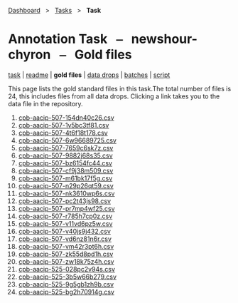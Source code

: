 [Dashboard](../../index.md)  &nbsp; > &nbsp; [Tasks](../index.md)  &nbsp; > &nbsp; **Task** 

# Annotation Task &nbsp; ⎯ &nbsp; newshour-chyron &nbsp; ⎯ &nbsp; Gold files

[task](index.md) | [readme](readme.md) | **gold files** | [data drops](drops/index.md) | [batches](batches.md) | [script](script.md) 

This page lists the gold standard files in this task.The total number of files is 24, this includes files from all data drops. Clicking a link takes you to the data file in the repository.

1. [cpb-aacip-507-154dn40c26.csv](https://github.com/clamsproject/aapb-annotations/tree/45c9efba61a2591e9fa07502c071d162c5cb99e6/newshour-chyron/golds/cpb-aacip-507-154dn40c26.csv)
1. [cpb-aacip-507-1v5bc3tf81.csv](https://github.com/clamsproject/aapb-annotations/tree/45c9efba61a2591e9fa07502c071d162c5cb99e6/newshour-chyron/golds/cpb-aacip-507-1v5bc3tf81.csv)
1. [cpb-aacip-507-4t6f18t178.csv](https://github.com/clamsproject/aapb-annotations/tree/45c9efba61a2591e9fa07502c071d162c5cb99e6/newshour-chyron/golds/cpb-aacip-507-4t6f18t178.csv)
1. [cpb-aacip-507-6w96689725.csv](https://github.com/clamsproject/aapb-annotations/tree/45c9efba61a2591e9fa07502c071d162c5cb99e6/newshour-chyron/golds/cpb-aacip-507-6w96689725.csv)
1. [cpb-aacip-507-7659c6sk7z.csv](https://github.com/clamsproject/aapb-annotations/tree/45c9efba61a2591e9fa07502c071d162c5cb99e6/newshour-chyron/golds/cpb-aacip-507-7659c6sk7z.csv)
1. [cpb-aacip-507-9882j68s35.csv](https://github.com/clamsproject/aapb-annotations/tree/45c9efba61a2591e9fa07502c071d162c5cb99e6/newshour-chyron/golds/cpb-aacip-507-9882j68s35.csv)
1. [cpb-aacip-507-bz6154fc44.csv](https://github.com/clamsproject/aapb-annotations/tree/45c9efba61a2591e9fa07502c071d162c5cb99e6/newshour-chyron/golds/cpb-aacip-507-bz6154fc44.csv)
1. [cpb-aacip-507-cf9j38m509.csv](https://github.com/clamsproject/aapb-annotations/tree/45c9efba61a2591e9fa07502c071d162c5cb99e6/newshour-chyron/golds/cpb-aacip-507-cf9j38m509.csv)
1. [cpb-aacip-507-m61bk17f5g.csv](https://github.com/clamsproject/aapb-annotations/tree/45c9efba61a2591e9fa07502c071d162c5cb99e6/newshour-chyron/golds/cpb-aacip-507-m61bk17f5g.csv)
1. [cpb-aacip-507-n29p26qt59.csv](https://github.com/clamsproject/aapb-annotations/tree/45c9efba61a2591e9fa07502c071d162c5cb99e6/newshour-chyron/golds/cpb-aacip-507-n29p26qt59.csv)
1. [cpb-aacip-507-nk3610wp6s.csv](https://github.com/clamsproject/aapb-annotations/tree/45c9efba61a2591e9fa07502c071d162c5cb99e6/newshour-chyron/golds/cpb-aacip-507-nk3610wp6s.csv)
1. [cpb-aacip-507-pc2t43js98.csv](https://github.com/clamsproject/aapb-annotations/tree/45c9efba61a2591e9fa07502c071d162c5cb99e6/newshour-chyron/golds/cpb-aacip-507-pc2t43js98.csv)
1. [cpb-aacip-507-pr7mp4wf25.csv](https://github.com/clamsproject/aapb-annotations/tree/45c9efba61a2591e9fa07502c071d162c5cb99e6/newshour-chyron/golds/cpb-aacip-507-pr7mp4wf25.csv)
1. [cpb-aacip-507-r785h7cp0z.csv](https://github.com/clamsproject/aapb-annotations/tree/45c9efba61a2591e9fa07502c071d162c5cb99e6/newshour-chyron/golds/cpb-aacip-507-r785h7cp0z.csv)
1. [cpb-aacip-507-v11vd6pz5w.csv](https://github.com/clamsproject/aapb-annotations/tree/45c9efba61a2591e9fa07502c071d162c5cb99e6/newshour-chyron/golds/cpb-aacip-507-v11vd6pz5w.csv)
1. [cpb-aacip-507-v40js9j432.csv](https://github.com/clamsproject/aapb-annotations/tree/45c9efba61a2591e9fa07502c071d162c5cb99e6/newshour-chyron/golds/cpb-aacip-507-v40js9j432.csv)
1. [cpb-aacip-507-vd6nz81n6r.csv](https://github.com/clamsproject/aapb-annotations/tree/45c9efba61a2591e9fa07502c071d162c5cb99e6/newshour-chyron/golds/cpb-aacip-507-vd6nz81n6r.csv)
1. [cpb-aacip-507-vm42r3pt6h.csv](https://github.com/clamsproject/aapb-annotations/tree/45c9efba61a2591e9fa07502c071d162c5cb99e6/newshour-chyron/golds/cpb-aacip-507-vm42r3pt6h.csv)
1. [cpb-aacip-507-zk55d8pd1h.csv](https://github.com/clamsproject/aapb-annotations/tree/45c9efba61a2591e9fa07502c071d162c5cb99e6/newshour-chyron/golds/cpb-aacip-507-zk55d8pd1h.csv)
1. [cpb-aacip-507-zw18k75z4h.csv](https://github.com/clamsproject/aapb-annotations/tree/45c9efba61a2591e9fa07502c071d162c5cb99e6/newshour-chyron/golds/cpb-aacip-507-zw18k75z4h.csv)
1. [cpb-aacip-525-028pc2v94s.csv](https://github.com/clamsproject/aapb-annotations/tree/45c9efba61a2591e9fa07502c071d162c5cb99e6/newshour-chyron/golds/cpb-aacip-525-028pc2v94s.csv)
1. [cpb-aacip-525-3b5w66b279.csv](https://github.com/clamsproject/aapb-annotations/tree/45c9efba61a2591e9fa07502c071d162c5cb99e6/newshour-chyron/golds/cpb-aacip-525-3b5w66b279.csv)
1. [cpb-aacip-525-9g5gb1zh9b.csv](https://github.com/clamsproject/aapb-annotations/tree/45c9efba61a2591e9fa07502c071d162c5cb99e6/newshour-chyron/golds/cpb-aacip-525-9g5gb1zh9b.csv)
1. [cpb-aacip-525-bg2h70914g.csv](https://github.com/clamsproject/aapb-annotations/tree/45c9efba61a2591e9fa07502c071d162c5cb99e6/newshour-chyron/golds/cpb-aacip-525-bg2h70914g.csv)
